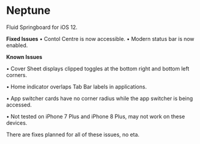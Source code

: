 # Neptune
Fluid Springboard for iOS 12.

**Fixed Issues**
• Contol Centre is now accessible.
• Modern status bar is now enabled.

**Known Issues**

• Cover Sheet displays clipped toggles at the bottom right and bottom left corners.

• Home indicator overlaps Tab Bar labels in applications.

• App switcher cards have no corner radius while the app switcher is being accessed.

• Not tested on iPhone 7 Plus and iPhone 8 Plus, may not work on these devices.

There are fixes planned for all of these issues, no eta.
